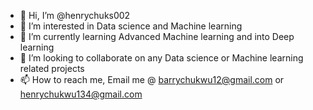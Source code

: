 - 👋 Hi, I’m @henrychuks002
- 👀 I’m interested in Data science and Machine learning
- 🌱 I’m currently learning Advanced Machine learning and into Deep learning
- 💞️ I’m looking to collaborate on any Data science or Machine learning related projects
- 📫 How to reach me, Email me @ barrychukwu12@gmail.com or henrychukwu134@gmail.com

<!---
henrychuks002/henrychuks002 is a ✨ special ✨ repository because its `README.md` (this file) appears on your GitHub profile.
You can click the Preview link to take a look at your changes.
--->
